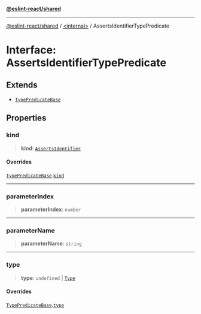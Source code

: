 [**@eslint-react/shared**](../../README.md)

***

[@eslint-react/shared](../../README.md) / [\<internal\>](../README.md) / AssertsIdentifierTypePredicate

# Interface: AssertsIdentifierTypePredicate

## Extends

- [`TypePredicateBase`](TypePredicateBase.md)

## Properties

### kind

> **kind**: [`AssertsIdentifier`](../README.md#assertsidentifier)

#### Overrides

[`TypePredicateBase`](TypePredicateBase.md).[`kind`](TypePredicateBase.md#kind)

***

### parameterIndex

> **parameterIndex**: `number`

***

### parameterName

> **parameterName**: `string`

***

### type

> **type**: `undefined` \| [`Type`](Type.md)

#### Overrides

[`TypePredicateBase`](TypePredicateBase.md).[`type`](TypePredicateBase.md#type)
